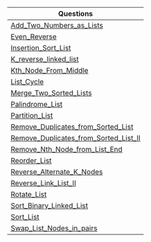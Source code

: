 | Questions |
| - |
| [Add_Two_Numbers_as_Lists](https://github.com/XXDIL/IB-Prep/blob/main/Linked%20Lists/Add_Two_Numbers_as_Lists.cpp) |
| [Even_Reverse](https://github.com/XXDIL/IB-Prep/blob/main/Linked%20Lists/Even_Reverse.cpp) |
| [Insertion_Sort_List](https://github.com/XXDIL/IB-Prep/blob/main/Linked%20Lists/Insertion_Sort_List.cpp) |
| [K_reverse_linked_list](https://github.com/XXDIL/IB-Prep/blob/main/Linked%20Lists/K_reverse_linked_list.cpp) |
| [Kth_Node_From_Middle](https://github.com/XXDIL/IB-Prep/blob/main/Linked%20Lists/Kth_Node_From_Middle.cpp) |
| [List_Cycle](https://github.com/XXDIL/IB-Prep/blob/main/Linked%20Lists/List_Cycle.cpp) |
| [Merge_Two_Sorted_Lists](https://github.com/XXDIL/IB-Prep/blob/main/Linked%20Lists/Merge_Two_Sorted_Lists.cpp) |
| [Palindrome_List](https://github.com/XXDIL/IB-Prep/blob/main/Linked%20Lists/Palindrome_List.cpp) |
| [Partition_List](https://github.com/XXDIL/IB-Prep/blob/main/Linked%20Lists/Partition_List.cpp) |
| [Remove_Duplicates_from_Sorted_List](https://github.com/XXDIL/IB-Prep/blob/main/Linked%20Lists/Remove_Duplicates_from_Sorted_List.cpp) |
| [Remove_Duplicates_from_Sorted_List_II](https://github.com/XXDIL/IB-Prep/blob/main/Linked%20Lists/Remove_Duplicates_from_Sorted_List_II.cpp) |
| [Remove_Nth_Node_from_List_End](https://github.com/XXDIL/IB-Prep/blob/main/Linked%20Lists/Remove_Nth_Node_from_List_End.cpp) |
| [Reorder_List](https://github.com/XXDIL/IB-Prep/blob/main/Linked%20Lists/Reorder_List.cpp) |
| [Reverse_Alternate_K_Nodes](https://github.com/XXDIL/IB-Prep/blob/main/Linked%20Lists/Reverse_Alternate_K_Nodes.cpp) |
| [Reverse_Link_List_II](https://github.com/XXDIL/IB-Prep/blob/main/Linked%20Lists/Reverse_Link_List_II.cpp) |
| [Rotate_List](https://github.com/XXDIL/IB-Prep/blob/main/Linked%20Lists/Rotate_List.cpp) |
| [Sort_Binary_Linked_List](https://github.com/XXDIL/IB-Prep/blob/main/Linked%20Lists/Sort_Binary_Linked_List.cpp) |
| [Sort_List](https://github.com/XXDIL/IB-Prep/blob/main/Linked%20Lists/Sort_List.cpp) |
| [Swap_List_Nodes_in_pairs](https://github.com/XXDIL/IB-Prep/blob/main/Linked%20Lists/Swap_List_Nodes_in_pairs.cpp) |
